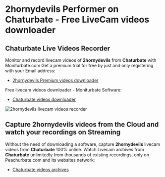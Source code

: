 # 2hornydevils Performer on Chaturbate - Free LiveCam videos downloader

## Chaturbate Live Videos Recorder

Monitor and record livecam videos of **2hornydevils** from **Chaturbate** with Moniturbate.com
Get a premium trial for free by just and only registering with your Email address:
* [2hornydevils Premium videos downloader](https://moniturbate.com/request-demo-licence-key.html)

Free livecam videos downloader - Moniturbate Software:
* [Chaturbate videos downloader](https://moniturbate.com/moniturbate-download-software.html)

![2hornydevils livecam videos recorder](https://peachurnet.com/templates/moniturbate-software.png)


## Capture 2hornydevils videos from the Cloud and watch your recordings on Streaming

Without the need of downloading a software, capture **2hornydevils** livecam videos from **Chaturbate** 100% online.
Watch Livecam archives from **Chaturbate** unlimitedly from thousands of existing recordings, only on Peachurbate.com and its websites network:
* [Chaturbate videos archives](https://peachurnet.com/)